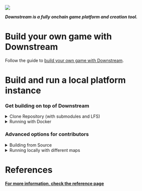 
<img src="tutorial/images/header.png">

___Downstream is a fully onchain game platform and creation tool.___


# Build your own game with Downstream

Follow the guide to [build your own game with Downstream](./tutorial/README.md).

# Build and run a local platform instance

<h3>Get building on top of Downstream</h3>
<details>
<summary>Clone Repository (with submodules and LFS)</summary>

## Clone Repository

The repository needs cloning with LFS and recursive submodules.

- **Install Git:** [Git SCM](https://git-scm.com/download/mac) for download and installation.
- **Install Git-LFS:** Visit [Git-LFS](https://git-lfs.com/)
- **Initialise Git-LFS:** Run the following command:
  ```
  git lfs install
  ```
- **Clone the Repository:** Use the following command:
  ```
  git clone --recurse-submodules https://github.com/playmint/ds
  ```

## **_⚠️ 🖥 Windows_** 

Windows users must ensure they have symlinks enabled.

- **Go to ds**
  ```
  cd ds
  ```
- **Set symlinks to true**
  ```
  git config core.symlinks true
  ```
</details>

<details>
<summary>Running with Docker</summary>

## Running with Docker

If you only need a local copy of the game built (without development helpers
like hot reloading etc), then the easiest way is to provision using
Docker Compose.

[Install Docker Desktop](https://docs.docker.com/get-docker/)

```
docker compose up --pull=always
```

This will fetch the most recently built images for the game and run them
without requiring a full build.

Once ready, the client will be available at http://localhost:3000

See "Running Local with different Map Setups" section for deploying different maps,

<details>
<summary>Docker Trouble shooting</summary>

## Docker Trouble shooting

**1. Hardware Virtualisation**
If when trying to run Docker you hit this error:
```
hardware assisted virtualization and data execution protection must be enabled in the bios
```
You will need to enter your BIOS and activate Hardware Virtualisation. This is usually the case for AMD processors.
</details>
</details>

<h3>Advanced options for contributors</h3>
<details>
<summary>Building from Source</summary>

## Building from Source

For deploying locally with maximum flexibility and minimum rebuild times, you can install the whole tool chain and then create a local build with make.

### Install tools

Follow the [instructions for installing tools](./install-tools.md).

### Build & Run
In the ds directory, run
```
make dev
```
In your browser, open `http://localhost:3000/`

### Rebuilding after core changes: 
If you have built the map during the `make dev` flow and since, there have been changes in the Unity scene
you will need to rebuild the map. To do this, it is adviced to clean all build artifacts with

```
make clean
``` 

Once you are done, you can either build everything again with `make dev` or you can just
build the map by using the `make map` command.
</details>

<details>
<summary>Running locally with different maps</summary>

# Running locally with different maps

By Default, running `make dev` will spawn a one hex sized map and running with `docker` will spawn (the only  slightly larger) "tiny" map. 

## 1. Using pre-built Maps

The `ds/contracts/src/maps/` folder contains a few pre-made maps.

In order to force one of these maps to be deployed with a local build of the game you need to set the MAP env variable.

For `docker` builds this must be done by editing the `.env` file in the root
of the repository. 

```
MAP=quest-map
```

For `make` builds (and OSX docker builds) the MAP variable can be set as part of the make command; e.g. 

```
MAP=quest-map make dev
```

## 2. Apply a map after deploying

After doing a standard `docker` or `make` build, you can run the DS apply command and point it at one of the map folders. For example: `ds apply -n local -R -f ./contracts/src/maps/quest-map/`

## 3. Build your own map and deploy it

Once the game is running locally, browsing to `http://localhost:3000/tile-fabricator` will show the Tile Fabricator.

Once in the Tile Fabricator, you can design and export a map file. If you want to pre-populate your map wih buildings you will need to import .yaml files that define the buildingKinds.

If you then rename the .yml file to a .yaml and move it to your desired location, you will be able to run the ds apply command, like so:
`ds apply -n local -f ./path/to/mymap.yaml`

## 4 Generating the performance-test map

This is only possible with the `make` deploy flow and cannot be triggered for a `docker` build. To generate the performance-test map (used to push the limits of number of tiles and plugins) run:

```
NUM_ARENAS=4 make contracts/src/maps/performance-test
```

...this generates a map configuration in `contracts/src/maps/performance-test`

You can then either start locally via `MAP=performance-test make dev` or manually `ds apply -R -f contracts/src/maps/performance-test`
</details>

# References
__[For more information, check the reference page](/tutorial/REFERENCE.md)__
